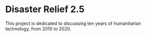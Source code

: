# Disaster Relief 2.5

This project is dedicated to discussing ten years of humanitarian technology, from 2010 to 2020. 